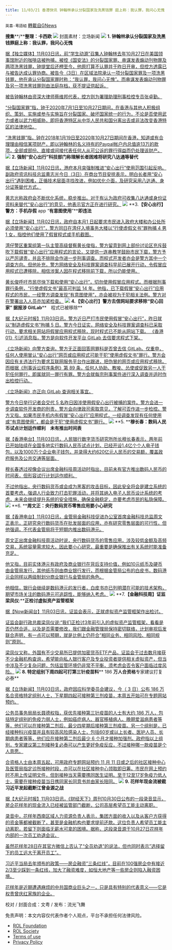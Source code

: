 ```yaml
---
title: 11/03/21 香港快讯 钟翰林承认分裂国家及洗黑钱罪 庭上称：我认罪，我问心无愧
---
```

`英喜-粵語組` [轉載自GNews](https://gnews.org/zh-hans/1636535/)

**搜集****/****整理：卡西欧**
![](https://assets.gnews.org/wp-content/uploads/2021/11/1103fenmian.jpg)
封面素材：立场新闻
![](https://assets.gnews.org/wp-content/uploads/2021/11/Screen-Shot-2021-11-03-at-10.29.22-AM.png)
**1. ****钟翰林承认分裂国家及洗黑钱罪****庭上称：我认罪，我问心无愧**

[据【独立媒体】11月03日讯，前“学生动源”召集人钟翰林去年10月27日在美国领事馆附近的咖啡店被拘捕，被控《国安法》的分裂国家罪、串谋发表煽动刊物罪及两项洗黑钱罪，钟提堂后还柙至今，他原打算不认罪并于昨日开审，但控方透露已与被告达成认罪协商。被告今（3日）在区域法院承认一项分裂国家罪及一项洗黑钱罪，他在承认分裂国家罪时称：“我认罪，我问心无愧”。而串谋发表煽动刊物罪及另一项洗黑钱罪则由法庭存档，获不提证供起诉。](https://www.inmediahk.net/node/1078487)

[被告钟翰林由资深大律师蔡维邦代表，控方则为署理助理刑事检控专员张卓勤。](https://www.inmediahk.net/node/1078487)

[“分裂国家罪”指，钟于2020年7月1日至10月27日期间，在香港与其他人积极组织、策划、实施或参与实施旨在分裂国家、破坏国家统一的行为，不论是否使用武力或者以武力相威胁，即将香港特区从中华人民共和国分离出去或非法改变香港特区的法律地位。](https://www.inmediahk.net/node/1078487)

[“洗黑钱罪”指，钟在2018年1月19日至2020年10月27日期间在香港，知道或有合理理由相信某项财产，即以钟翰林的名义持有的Paypal帐户内总值逾13万的款项，全部或部份、直接或间接代表任何人从可公诉的罪行得益而仍处理该财产。](https://www.inmediahk.net/node/1078487)
![](https://assets.gnews.org/wp-content/uploads/2021/11/Screen-Shot-2021-11-03-at-10.29.31-AM.png)
**2. ****强制****“****安心出行****”****科技部门称理解长者困难****将研究八达通等替代**

[据【立场新闻】11月02日讯，港府本月突强制推进“安心出行”使用范围引起反响。副政府资讯科技总监黄志光今日（3日）在商台节目安抚表示，明白长者用“安心出行”遇到困难，正循技术层面寻找改进，例如优化介面，及研究采用八达通、身分证等替代方式。](https://www.thestandnews.com/society/%E5%AE%89%E5%BF%83%E5%87%BA%E8%A1%8C%E8%AD%A6%E6%96%B9%E6%89%8B%E6%A9%9F%E5%AD%98%E5%81%87-app-%E6%9C%89%E6%84%8F%E5%9C%96%E4%BD%BF%E7%94%A8%E5%8D%B3%E9%81%95%E6%B3%95)

[黄志光称政府会不断优化系统，稳步推出。对于有认为政府可收集八达通或身份证资料来替代“安心出行”的意见，他表示官方正在进行研究。](https://www.thestandnews.com/society/%E5%AE%89%E5%BF%83%E5%87%BA%E8%A1%8C%E8%AD%A6%E6%96%B9%E6%89%8B%E6%A9%9F%E5%AD%98%E5%81%87-app-%E6%9C%89%E6%84%8F%E5%9C%96%E4%BD%BF%E7%94%A8%E5%8D%B3%E9%81%95%E6%B3%95)
![](https://assets.gnews.org/wp-content/uploads/2021/11/Screen-Shot-2021-11-03-at-10.29.43-AM.png)
**3.****【安心出行】警方：手机存假**** app “****有意图使用****”****即违法**

[据【立场新闻】11月02日讯，政府自本月1 日起要求市民进入政府大楼和办公处所必须使用“安心出行”，警方同日在湾仔入境事务大楼以“行使虚假文书”罪拘捕 4 男 1 女，指控他们使用了假冒程式或手机截图。](https://www.thestandnews.com/society/安心出行警方手機存假-app-有意圖使用即違法)

[湾仔警区重案组第一队主管高级督察黄长俊指，警方留意到网上部份讨论区充斥鼓吹下载假冒“安心出行”应用程式的言论，又提供一连串教学鼓励市民下载，警方予以严厉谴责，并且不排除会作进一步刑事调查。而程式开发者亦会是警方其中一个调查方向。但他补充，警方网络安全及科技罪案调查科早前已展开行动，令假冒应用程式已遭移除，相信涉案人因在程式移除前下载，所以仍能使用。](https://www.thestandnews.com/society/安心出行警方手機存假-app-有意圖使用即違法)

[黄长俊呼吁市民尽快下载和使用“安心出行”，切勿使用假冒应用程式。而根据刑事罪行条例，“行使虚假文书”最高可判监 14 年。他指，已下载假冒“安心出行”应用程式的市民，一经警方调查发现“有意图使用”，亦会被视为干犯相关法例。警方对在警署出入人员亦加紧检查。](https://www.thestandnews.com/society/安心出行警方手機存假-app-有意圖使用即違法)
![](https://assets.gnews.org/wp-content/uploads/2021/11/Screen-Shot-2021-11-03-at-10.29.52-AM.png)
**4.****【安心出行】警方去信网站要求移除****“****安心回家****” ****据报涉**** GitLab****　程式已被移除**

[据【大纪元时报】11月03日讯，警方近日严打市民使用假冒“安心出行”，昨日就以“制造虚假文书”拘捕 5 日。警方今日证实，网络安全及科技罪案调查科已采取行动，要求相关网站将假冒应用程式移除，现时程式已不能从网站下载。 《香港 01》引述消息指，警方是向软件开发平台 GitLab 去信要求程式下架。](https://www.thestandnews.com/politics/安心出行警方去信網站要求移除安心回家-據報涉-gitlab-程式已被移除)

[《立场新闻》向警方查询，警方无正面回答网罪科是否曾去信 GitLab。仅重申，任何人使用冒认“安心出行”网页或应用程式可能干犯”使用虚假文书”罪行。警方会因应有关违法行为要求互联网服务平台作出跟进，把伪冒的网页或应用程式移除。而根据《刑事诉讼程序条例》第 89 条，任何人协助、教唆、怂使或促致另一人干犯任何罪行，即属就同一罪行有罪。警方会就每宗刑事案件进行深入调查并适时作出检控行动。](https://www.thestandnews.com/politics/安心出行警方去信網站要求移除安心回家-據報涉-gitlab-程式已被移除)

[《立场新闻》亦正向 GitLab 查询相关事宜。](https://www.thestandnews.com/politics/安心出行警方去信網站要求移除安心回家-據報涉-gitlab-程式已被移除)

[警方今日举行记者会交代 5 名昨日因涉使用假安心出行被捕的案件。警方会进一步调查软件开发商的刑责，警方会向律政司索取意见，了解可否作进一步检控。警方又指，如果市民手机内有假冒“安心出行”应用程式，一经调查发现有任何使用或“有意图使用”，都会是干犯“使用虚假文书”罪行。](https://www.thestandnews.com/politics/安心出行警方去信網站要求移除安心回家-據報涉-gitlab-程式已被移除)
![](https://assets.gnews.org/wp-content/uploads/2021/11/Screen-Shot-2021-11-03-at-10.30.03-AM.png)
**5. ****穆长春：数码人民币试点计划运作顺利　未有推出时间表**

[据【香港电台】11月03日讯，人民银行数字货币研究所所长穆长春表示，两年前已开始陆续在全国多地实行数码人民币试点计划，已经开设1.4亿个个人电子钱包，以及1000万个企业电子钱包，并录得大约620亿元人民币的交易额，覆盖政府服务及公共交通等层面。](https://news.rthk.hk/rthk/ch/component/k2/1618225-20211103.htm?spTabChangeable=0)

[穆长春透过视像会议出席金融科技周活动时指出，目前未有官方推出数码人民币的时间表，但形容试行计划运作顺利。](https://news.rthk.hk/rthk/ch/component/k2/1618225-20211103.htm?spTabChangeable=0)

[不过他指出，央行数码货币或会成为黑客的攻击目标，因此安全将会是建立系统的首要考虑，强调人行会致力打击犯罪活动，并将其纳入电子人民币设计系统的考虑，未来会继续提升系统的安全措施，确保金融稳定，亦要考虑市民的私隐保障。](https://news.rthk.hk/rthk/ch/component/k2/1618225-20211103.htm?spTabChangeable=0)
![](https://assets.gnews.org/wp-content/uploads/2021/11/Screen-Shot-2021-11-03-at-10.30.13-AM.png)
**6. ****周文正：央行数码货币零售应用要小心研究**

[据【香港电台】11月03日讯，金管局金融科技促进办公室首席金融科技总监周文正表示，正研究央行数码货币在批发层面的应用，亦有研究零售层面的可行性，但他强调，不代表金管局将于短期内推出数码港元。](https://news.rthk.hk/rthk/ch/component/k2/1618221-20211103.htm?spTabChangeable=0)

[周文正出席金融科技周活动时说，央行数码货币的零售应用，涉及较低金额及高频交易，系统容量需求较大，因此要小心研究，最重要是确保推出有关系统时能准备充足。](https://news.rthk.hk/rthk/ch/component/k2/1618221-20211103.htm?spTabChangeable=0)

[他又指，目前实体港元有政府及商业银行在背后支持价值，例如10元纸币及硬币由金管局发行，其他纸币则由商业银行发行，而根据金管局公布的白皮书，数码港元会同样以两级制划分商业银行与金管局的角色。](https://news.rthk.hk/rthk/ch/component/k2/1618221-20211103.htm?spTabChangeable=0)

[他相信，银行会继续是数码港元的发行者，白皮书亦已列明潜在可能的技术架构，期望市场关注的数码港元可追踪性，能够纳入考虑。](https://news.rthk.hk/rthk/ch/component/k2/1618221-20211103.htm?spTabChangeable=0)
![](https://assets.gnews.org/wp-content/uploads/2021/11/Screen-Shot-2021-11-03-at-10.30.22-AM.png)
**7.****【金融科技周】证监梁凤仪****:****正检讨虚拟资产监管框架**

[据【Now新闻台】11月03日讯，证监会表示，正就虚拟资产监管框架作出检讨。](https://news.now.com/home/finance/player?newsId=455491)

[证监会副行政总裁梁凤仪说:“我们正检讨3年前引入的虚拟资产监管框架，看看是否仍然合适，以及是否需要修改，我们跟金融管理局保持密切联络，计划审视后发联合声明，有一点可以预期，就是比例上仍符合”相同业务、相同风险、相同规则”原则。](https://news.now.com/home/finance/player?newsId=455491)

[梁凤仪又称，外国有不少交易所已提供加密货币ETF产品，证监会于过去数月接获不少金融机构查询，希望能向私人银行客户及专业投资者提供相关虚拟资产，但当中涉及不少复杂问题，包括监管环境仍非常不平衡，须考虑会否令客户面临过度风险。](https://news.now.com/home/finance/player?newsId=455491)
![](https://assets.gnews.org/wp-content/uploads/2021/11/Screen-Shot-2021-11-03-at-10.30.33-AM.png)
**8. ****特定组别下周四起可打第三针疫苗****料**** 186 ****万人合资格****专家建议打复必泰**

[据【立场新闻】11月03日讯，政府因应科学委员会建议，今（ 3 日）公布 186 万名合资格特定组别人士，下星期四起可接种第三剂疫苗，本周五开始可在专题网站预约。](https://www.thestandnews.com/society/特定組別下周四起可打第三針疫苗-料-186-萬人合資格-專家建議打復必泰)

[公务员事务局局长聂德权指，获优先接种第三针疫苗的人士有大约 186 万人，包括特定组别的免疫力弱人士，例如癌症病人、器官移植病人、晚期爱滋病患者等等，他们可以在接种第二剂后，最少四星期后接种第三剂疫苗。另一个组别是，已经接种科兴疫苗并且有较高风险感染人士，包括60岁或以上长者、医护人员、长期病患者等等，他们应在接种第二剂后最少 6 个月才接种加强剂。政府指以上组别，专家建议第三剂接种复必泰可以产生更好免疫反应，不过接种哪一款疫苗是个人意愿。](https://www.thestandnews.com/society/特定組別下周四起可打第三針疫苗-料-186-萬人合資格-專家建議打復必泰)

[合资格人士由本周五起，可用政府专题网站预约 11 月 11 日或之后的社区接种中心及医管局指定诊所接种时段，亦可以在社区接种中心领取即日筹。市民在网上预约时不用上传证明文件，但到接种当天需要携同医生证明。至于12至17岁免疫力低人士，需要在接种疫苗当日携同家长同意书并由家长陪同。](https://www.thestandnews.com/society/特定組別下周四起可打第三針疫苗-料-186-萬人合資格-專家建議打復必泰)
![](https://assets.gnews.org/wp-content/uploads/2021/11/Screen-Shot-2021-11-03-at-10.30.43-AM.png)
**9. ****花样年现金流被截****习近平发起截断江曾金源之战**

[据【大纪元时报】11月03日讯，《财经天下》周刊10月30日公布的一段录音显示，房企花样年的现金流入已经被监管部门截断，公司高层希望员工能主动离职。](https://hk.epochtimes.com/news/2021-11-03/47218677)

[录音中，花样年西南区域人力资源负责人表示，集团方面的收入以及从客户方获得的资金等都被截断了，甚至是金融机构也要求提前还款。这位负责人希望员工能主动离职，若留下则面临无薪水可拿的困境。据称，这段录音源于10月27日花样年内部的一次员工劝退会议。](https://hk.epochtimes.com/news/2021-11-03/47218677)

[虽然花样年28日在其官方微信上否认了“全员劝退”的说法，但也同时表示”选择留下的员工远大于离开员工”。](https://hk.epochtimes.com/news/2021-11-03/47218677)

[习近平当局去年颁布的政策——房企融资”三条红线”，目前在100强房企中有接近2/3至少踩到一条红线，加大了融资难度，如恒大地产等一些房企则陷入融资困境。](https://hk.epochtimes.com/news/2021-11-03/47218677)

[花样年是近期遭遇麻烦的中共国商业巨头之一，只是具有特别的代表意义——它是权贵曾庆红家族的企业。](https://hk.epochtimes.com/news/2021-11-03/47218677)

校对 / 封面合成：文粤 / 发布：流光飞舞

 

免责声明：本文内容仅代表作者个人观点，平台不承担任何法律风险。

- [ROL Foundation](https://rolfoundation.org/)
- [ROL Society](https://rolsociety.org/)
- [Terms of use](https://gnews.org/terms-of-use-3/)
- [Privacy Policy](https://gnews.org/privacy-policy/)
